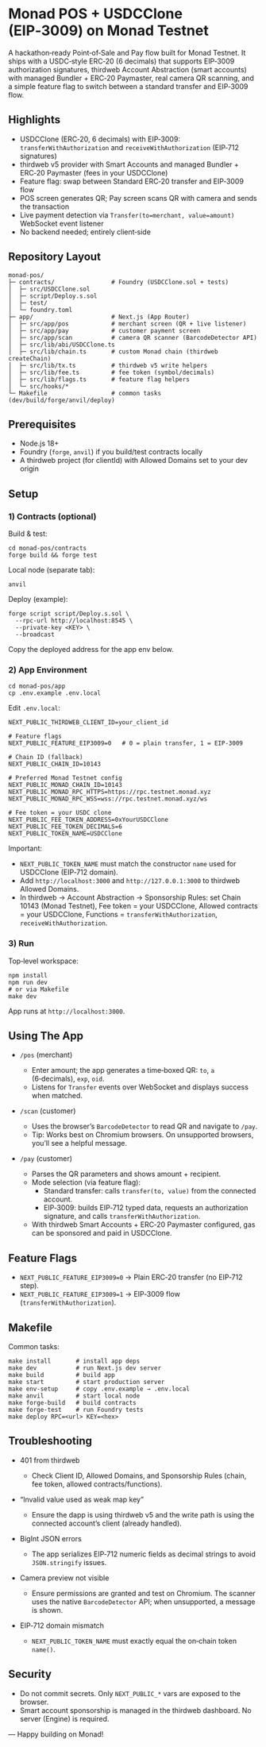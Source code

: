 # Monad POS + USDCClone (EIP‑3009) on Monad Testnet

A hackathon‑ready Point‑of‑Sale and Pay flow built for Monad Testnet. It ships with a USDC‑style ERC‑20 (6 decimals) that supports EIP‑3009 authorization signatures, thirdweb Account Abstraction (smart accounts) with managed Bundler + ERC‑20 Paymaster, real camera QR scanning, and a simple feature flag to switch between a standard transfer and EIP‑3009 flow.

## Highlights

- USDCClone (ERC‑20, 6 decimals) with EIP‑3009: `transferWithAuthorization` and `receiveWithAuthorization` (EIP‑712 signatures)
- thirdweb v5 provider with Smart Accounts and managed Bundler + ERC‑20 Paymaster (fees in your USDCClone)
- Feature flag: swap between Standard ERC‑20 transfer and EIP‑3009 flow
- POS screen generates QR; Pay screen scans QR with camera and sends the transaction
- Live payment detection via `Transfer(to=merchant, value=amount)` WebSocket event listener
- No backend needed; entirely client‑side

## Repository Layout

```
monad-pos/
├─ contracts/                # Foundry (USDCClone.sol + tests)
│  ├─ src/USDCClone.sol
│  ├─ script/Deploy.s.sol
│  ├─ test/
│  └─ foundry.toml
├─ app/                      # Next.js (App Router)
│  ├─ src/app/pos            # merchant screen (QR + live listener)
│  ├─ src/app/pay            # customer payment screen
│  ├─ src/app/scan           # camera QR scanner (BarcodeDetector API)
│  ├─ src/lib/abi/USDCClone.ts
│  ├─ src/lib/chain.ts       # custom Monad chain (thirdweb createChain)
│  ├─ src/lib/tx.ts          # thirdweb v5 write helpers
│  ├─ src/lib/fee.ts         # fee token (symbol/decimals)
│  ├─ src/lib/flags.ts       # feature flag helpers
│  └─ src/hooks/*
└─ Makefile                  # common tasks (dev/build/forge/anvil/deploy)
```

## Prerequisites

- Node.js 18+
- Foundry (`forge`, `anvil`) if you build/test contracts locally
- A thirdweb project (for clientId) with Allowed Domains set to your dev origin

## Setup

### 1) Contracts (optional)

Build & test:

```
cd monad-pos/contracts
forge build && forge test
```

Local node (separate tab):

```
anvil
```

Deploy (example):

```
forge script script/Deploy.s.sol \
  --rpc-url http://localhost:8545 \
  --private-key <KEY> \
  --broadcast
```

Copy the deployed address for the app env below.

### 2) App Environment

```
cd monad-pos/app
cp .env.example .env.local
```

Edit `.env.local`:

```
NEXT_PUBLIC_THIRDWEB_CLIENT_ID=your_client_id

# Feature flags
NEXT_PUBLIC_FEATURE_EIP3009=0   # 0 = plain transfer, 1 = EIP-3009

# Chain ID (fallback)
NEXT_PUBLIC_CHAIN_ID=10143

# Preferred Monad Testnet config
NEXT_PUBLIC_MONAD_CHAIN_ID=10143
NEXT_PUBLIC_MONAD_RPC_HTTPS=https://rpc.testnet.monad.xyz
NEXT_PUBLIC_MONAD_RPC_WSS=wss://rpc.testnet.monad.xyz/ws

# Fee token = your USDC clone
NEXT_PUBLIC_FEE_TOKEN_ADDRESS=0xYourUSDCClone
NEXT_PUBLIC_FEE_TOKEN_DECIMALS=6
NEXT_PUBLIC_TOKEN_NAME=USDCClone
```

Important:
- `NEXT_PUBLIC_TOKEN_NAME` must match the constructor `name` used for USDCClone (EIP‑712 domain).
- Add `http://localhost:3000` and `http://127.0.0.1:3000` to thirdweb Allowed Domains.
- In thirdweb → Account Abstraction → Sponsorship Rules: set Chain 10143 (Monad Testnet), Fee token = your USDCClone, Allowed contracts = your USDCClone, Functions = `transferWithAuthorization`, `receiveWithAuthorization`.

### 3) Run

Top‑level workspace:

```
npm install
npm run dev
# or via Makefile
make dev
```

App runs at `http://localhost:3000`.

## Using The App

- `/pos` (merchant)
  - Enter amount; the app generates a time‑boxed QR: `to`, `a` (6‑decimals), `exp`, `oid`.
  - Listens for `Transfer` events over WebSocket and displays success when matched.

- `/scan` (customer)
  - Uses the browser’s `BarcodeDetector` to read QR and navigate to `/pay`.
  - Tip: Works best on Chromium browsers. On unsupported browsers, you’ll see a helpful message.

- `/pay` (customer)
  - Parses the QR parameters and shows amount + recipient.
  - Mode selection (via feature flag):
    - Standard transfer: calls `transfer(to, value)` from the connected account.
    - EIP‑3009: builds EIP‑712 typed data, requests an authorization signature, and calls `transferWithAuthorization`.
  - With thirdweb Smart Accounts + ERC‑20 Paymaster configured, gas can be sponsored and paid in USDCClone.

## Feature Flags

- `NEXT_PUBLIC_FEATURE_EIP3009=0` → Plain ERC‑20 transfer (no EIP‑712 step).
- `NEXT_PUBLIC_FEATURE_EIP3009=1` → EIP‑3009 flow (`transferWithAuthorization`).

## Makefile

Common tasks:

```
make install       # install app deps
make dev           # run Next.js dev server
make build         # build app
make start         # start production server
make env-setup     # copy .env.example → .env.local
make anvil         # start local node
make forge-build   # build contracts
make forge-test    # run Foundry tests
make deploy RPC=<url> KEY=<hex>
```

## Troubleshooting

- 401 from thirdweb
  - Check Client ID, Allowed Domains, and Sponsorship Rules (chain, fee token, allowed contracts/functions).

- “Invalid value used as weak map key”
  - Ensure the dapp is using thirdweb v5 and the write path is using the connected account’s client (already handled).

- BigInt JSON errors
  - The app serializes EIP‑712 numeric fields as decimal strings to avoid `JSON.stringify` issues.

- Camera preview not visible
  - Ensure permissions are granted and test on Chromium. The scanner uses the native `BarcodeDetector` API; when unsupported, a message is shown.

- EIP‑712 domain mismatch
  - `NEXT_PUBLIC_TOKEN_NAME` must exactly equal the on‑chain token `name()`.

## Security

- Do not commit secrets. Only `NEXT_PUBLIC_*` vars are exposed to the browser.
- Smart account sponsorship is managed in the thirdweb dashboard. No server (Engine) is required.

— Happy building on Monad!
